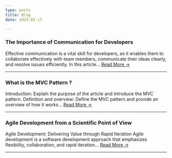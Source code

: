 ```yaml
---
type: posts
title: Blog
date: 2023-05-17

---
```


### The Importance of Communication for Developers

Effective communication is a vital skill for developers, as it enables them to collaborate effectively with team members, communicate their ideas clearly, and resolve issues efficiently. In this article... [ Read More -> ](https://tolgahanbora.medium.com/the-importance-of-communication-for-developers-e6708563e190) 

---

### What is the MVC Pattern ?

Introduction: Explain the purpose of the article and introduce the MVC pattern. Definition and overview: Define the MVC pattern and provide an overview of how it works... [ Read More -> ](https://tolgahanbora.medium.com/what-is-the-mvc-pattern-edbf0d2af9f6)

---

### Agile Development from a Scientific Point of View

Agile Development: Delivering Value through Rapid Iteration Agile development is a software development approach that emphasizes flexibility, collaboration, and rapid iteration... [ Read More -> ](https://tolgahanbora.medium.com/agile-development-from-a-scientific-point-of-view-84489002e450)

---